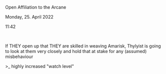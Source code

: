 Open Affiliation to the Arcane

Monday, 25. April 2022

11:42

 

If THEY open up that THEY are skilled in weaving Amarisk, Thylyist is going to look at them very closely and hold that at stake for any (assumed) misbehaviour

\>\_ highly increased "watch level"
